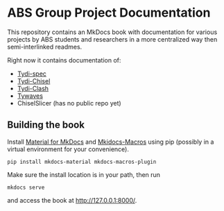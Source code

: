# ABS Group Project Documentation

This repository contains an MkDocs book with documentation for various projects by ABS students and researchers in a more centralized way then semi-interlinked readmes.

Right now it contains documentation of:
- [Tydi-spec](https://github.com/abs-tudelft/tydi)
- [Tydi-Chisel](https://github.com/abs-tudelft/Tydi-Chisel)
- [Tydi-Clash](https://github.com/The-Redstar/tydi-clash)
- [Tywaves](https://github.com/rameloni/tywaves-chisel)
- ChiselSlicer (has no public repo yet)

## Building the book

Install [Material for MkDocs](https://squidfunk.github.io/mkdocs-material/) and [Mkidocs-Macros](https://mkdocs-macros-plugin.readthedocs.io/) using pip (possibly in a virtual environment for your convenience).

```shell
pip install mkdocs-material mkdocs-macros-plugin
```

Make sure the install location is in your path, then run

```shell
mkdocs serve
```

and access the book at http://127.0.0.1:8000/.
